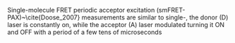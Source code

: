 Single-molecule FRET periodic acceptor excitation (smFRET-PAX)~\cite{Doose_2007} measurements are similar to single-, the
donor (D) laser is constantly on, while the acceptor (A) laser modulated
turning it ON and OFF with a period of a few tens of microseconds